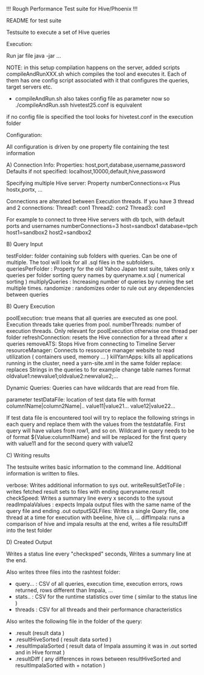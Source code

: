 !!! Rough Performance Test suite for Hive/Phoenix !!! 


README for test suite

Testsuite to execute a set of Hive queries

Execution: 

Run jar file
java -jar ... <config file>

NOTE: in this setup compilation happens on the server, added scripts compileAndRunXXX.sh which compiles the tool and executes it. Each of them has one config script associated with it that configures the queries, target servers etc.
- compileAndRun.sh also takes config file as parameter now so ./compileAndRun.ssh hivetest25.conf is equivalent

if no config file is specified the tool looks for hivetest.conf in the execution folder


Configuration:

All configuration is driven by one property file containing the test information

A) Connection Info:
Properties: host,port,database,username,password
Defaults if not specified: localhost,10000,default,hive,password

Specifying multiple Hive server:
Property numberConnections=x
Plus hostx,portx, ... 

Connections are alterated between Execution threads. If you have 3 thread and 2 connections:
Thread1: con1
Thread2: con2
Thread3: con1

For example to connect to three Hive servers with db tpch, with default ports and usernames 
numberConnections=3
host=sandbox1
database=tpch
host1=sandbox2
host2=sandbox2

B) Query Input 

testFolder: folder containing sub folders with queries. Can be one of multiple.
	The tool will look for all .sql files in the subfolders. 
queriesPerFolder : Property for the old Yahoo Japan test suite, takes only x queries per folder
	sorting query names by queryname.x.sql ( numerical sorting ) 
multiplyQueries : Increasing number of queries by running the set multiple times. 
randomize : randomizes order to rule out any dependencies between queries

	
B) Query Execution

poolExecution: true means that all queries are executed as one pool. Execution threads take
	queries from pool. 
numberThreads: number of execution threads. 
	Only relevant for poolExecution otherwise one thread per folder
refreshConnection: resets the Hive connection for a thread after x queries
removeATS: Stops Hive from connecting to Timeline Server
resourceManager: Connects to ressource manager website to read utilization ( containers used, memory ... )
killYarnApps: kills all applications running in the cluster, need a yarn-site.xml in the same folder
replace: replaces Strings in the queries to for example change table names format oldvalue1:newvalue1;oldvalue2:newvalue2;...

Dynamic Queries:
Queries can have wildcards that are read from file.

parameter testDataFile: location of test data file with format 
column1Name|column2Name|..
value11|value21...
value12|value22...

If test data file is encountered tool will try to replace the following strings in each query and replace them
with the values from the testdatafile. First query will have values from row1, and so on.
Wildcard in query needs to be of format ${Value:column1Name} and will be replaced for the first query with value11 and for the second query with value12

C) Writing results

The testsuite writes basic information to the command line. Additional information is 
written to files. 

verbose: Writes additional information to sys out. 
writeResultSetToFile : writes fetched result sets to files with ending queryname.result
checkSpeed: Writes a summary line every x seconds to the sysout
readImpalaValues : expects Impala output files with the same name of the query file and ending .out 
outputSQLFiles: Writes a single Query file, one thread at a time for execution with beeline, hive cli, ...
diffImpala: runs a comparison of hive and impala results at the end, writes a file resultsDiff into the test folder

D) Created Output

Writes a status line every "checksped" seconds, Writes a summary line at the end. 

Also writes three files into the rashtest folder:
- query... : CSV of all queries, execution time, execution errors, rows returned, rows different than Impala, ...
- stats..  : CSV for the runtime statistics over time ( similar to the status line )
- threads  : CSV for all threads and their performance characteristics

Also writes the following file in the folder of the query:
- <queryname>.result (result data )
- <queryname>.resultHiveSorted ( result data sorted )
- <queryname>.resultImpalaSorted ( result data of Impala assuming it was in <queryname>.out sorted and in Hive format )
- <queryname>.resultDiff ( any differences in rows between resultHiveSorted and resultImpalaSorted with + notation )


